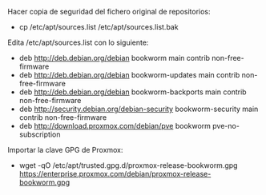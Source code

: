 Hacer copia de seguridad del fichero original de repositorios:
- cp /etc/apt/sources.list /etc/apt/sources.list.bak

Edita /etc/apt/sources.list con lo siguiente:
- deb http://deb.debian.org/debian bookworm main contrib non-free-firmware
- deb http://deb.debian.org/debian bookworm-updates main contrib non-free-firmware
- deb http://deb.debian.org/debian bookworm-backports main contrib non-free-firmware
- deb http://security.debian.org/debian-security bookworm-security main contrib non-free-firmware
- deb http://download.proxmox.com/debian/pve bookworm pve-no-subscription

Importar la clave GPG de Proxmox:
- wget -qO /etc/apt/trusted.gpg.d/proxmox-release-bookworm.gpg https://enterprise.proxmox.com/debian/proxmox-release-bookworm.gpg


